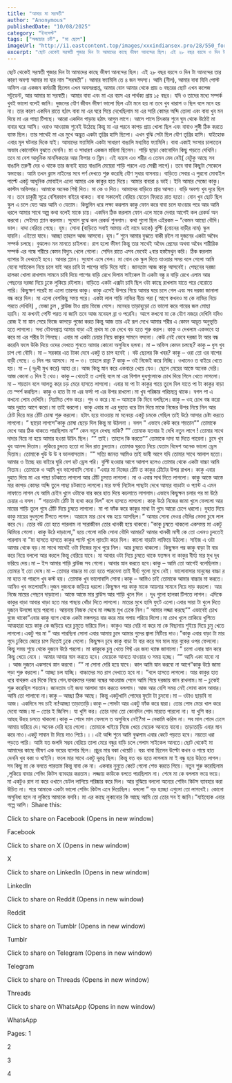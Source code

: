 ```yaml
---
title: "আমার মা সরস্বতী"
author: "Anonymous"
publishedDate: "10/08/2025"
category: "ইনসেস্ট"
tags: ["অজাচার চটি", "মা ছেলে"]
imageUrl: "http://i1.eastcontent.top/images/xxxindiansex.pro/28/550_for_the_camera.jpg"
excerpt: "ছোট থেকেই সরস্বতী পূজার দিন টা আমাদের কাছে ভীষণ আনন্দের ছিল। এই ২৮ বছর বয়সে ও দিন টা আনন্দের তার কারণ অবশ্য আমার মা যার নাম “সরস্বতী”। আমার ফ্যামিলি তে ৪ জন সদস্য। আমি (নীল), আমার বাবা যিনি পোস্ট অফি..."
---
```


ছোট থেকেই সরস্বতী পূজার দিন টা আমাদের কাছে ভীষণ আনন্দের ছিল। এই ২৮ বছর বয়সে ও দিন টা আনন্দের তার কারণ অবশ্য আমার মা যার নাম “সরস্বতী”।
আমার ফ্যামিলি তে ৪ জন সদস্য। আমি (নীল), আমার বাবা যিনি পোস্ট অফিস এর একজন কর্মচারী ছিলেন এখন অবসরপ্রাপ্ত, আমার বোন আমার থেকে প্রায় ৬ বছরের ছোট এখন কলেজ সটুডেন্ট, আর আমার মা সরস্বতী।
আমার বাবা এবং মা এর বয়স এর পার্থক্য প্রায় ১৫ বছর। যদি ও তাদের মধ্যে সম্পর্ক খুবই ভালো বলেই জানি। দুজনের যৌণ জীবন ভীষণ ভালো ছিল এটা মনে হয় না তবে খুব খারাপ ও ছিল বলে মনে হয় না। তার কারণ একদিন রাতে হঠাৎ বাবা মা এর ঘরে গিয়ে দেখেছিলাম মা এর সারি কোমর অব্দি তোলা এবং বাবা খুব মন দিয়ে মা এর পাছা টিপছে। আরো একদিন পাড়ায় হঠাৎ আগুন লাগে। আসে পাসে চিৎকার শুনে ঘুম থেকে উঠেই মা বাবার ঘরে আসি। ওরাও আওয়াজ শুনেই উঠেছে কিন্তু মা এর পরনে কাপড় প্রায় খোলা ছিল এবং বাবাও লুঙ্গী ঠিক করতে ব্যাস্ত ছিল। তার সাথেই মা এর মুখে অদ্ভুত একটা তৃপ্তির হাসি ছিলো। এখন বুঝি সেটা ছিল যৌণ তৃপ্তির হাসি।
যাইহোক এবার মূল ঘটনার দিকে যাই। আমাদের ফ্যামিলি একটা সাধারণ বাঙালি মধ্যবিত্ত ফ্যামিলি। বাবা একাই সংসার চালাতেন অভাব কোনোদিন বুঝতে দেননি। মা ও সাধারণ একজন মহিলা ছিলেন। শাড়ি ছাড়া কোনোদিন কিছু পড়তে দেখিনি। তবে মা বেশ আধুনিক মানসিকতার আর ফিগার ও স্লিম। এই বয়েস এও শরীর এ তেমন মেদ নেই( যেটুকু আছে সব বাঙালি তরুণী দের ও থাকে তার জন্যই হয়ত বাঙালি মেয়েরা শাড়ি পরলে এত সেক্সী লাগে)। তবে বাবা কিছুটা সেকেলে স্বভাবের।
আমি তখন ক্লাস নাইনের সবে পর্ণ দেখতে শুরু করেছি যৌণ সুধার বাসনায়। বাড়িতে সেবার এ পুরনো মোবাইল পাল্টে একটু আধুনিক মোবাইল এলো আমার এক কাকুর হাত দিয়ে। আমার বাবারা ৪ ভাই। ইনি আমার সেজো কাকু। কাস্টম অফিসার। আমাকে অনেক গিফ্ট দিত। মা কে ও দিত। আমাদের বাড়িতে প্রায় আসত। বাড়ি অবশ্য খুব দূরে ছিল না। তবে চাকুরী সূত্রে বেশিরভাগ বাইরে থাকত।
বাবা সকালেই বেরিয়ে যেতেন ফিরতে রাত হতো। বোন খুব ছোট ছিল স্কুল এ চলে যেত আর আমি ও যেতাম। কিছুদিন ধরে লক্ষ্য করলাম কাকু ফোন করে বাবা চলে যাওয়ার পরে আর আমি ধরলে আমার সাথে অল্প কথা বলেই মাকে চায়। একদিন ঠিক করলাম ফোন এলে মাকে দেবার আগেই কল রেকর্ড অন করবো। সেইমত প্ল্যান করলাম। সুযোগ বুঝে কল রেকর্ড শুনলাম। কথা গুলো ছিল এইরকম –
“কেমন আছো বৌদি।
ভাল।
দাদা বেরিয়ে গেছে।
হুম।
সোনা (বাড়িতে সবাই আমায় এই নামে ডাকে) বুল্টি (বোনের বাড়ীর নাম) স্কুল যায়নি।
এইতো যাবে।
আচ্ছা তাহলে আজ আসবো।
হুম।”
শুনে আমার বুঝতে বাকী রইল না দুজনের একটা অবৈধ সম্পর্ক চলছে। বুঝলেও মন মানতে চাইলনা। রাগ হলো ভীষণ কিন্তু তার সাথেই অবৈধ প্রেমের অথবা অবৈধ শারীরিক সম্পর্ক এর গন্ধে শরীরে কেমন বিদ্যুৎ খেলে গেলো। সেদিন রাতে এসব ভেবেই ২বার হস্তমৈথুন করি। ঠিক করলাম ব্যাপার টা দেখতেই হবে। আবার প্ল্যান।
সুযোগ এসে গেল। মা বোন কে স্কুল দিতে যাওয়ার সময় বলে গেলো আমি যেনো সাইকেল নিয়ে চলে যাই আর চাবি টা পাশের বাড়ি দিয়ে যাই। জানতাম আজ কাকু আসবেই। পেছনের দরজা হালকা খোলা রাখলাম সামনে চাবি দিয়ে পাশের বাড়ি রেখে দিলাম সাইকেল টা একটা বন্ধু র বাড়ি রেখে এলাম আর পেছনের দরজা দিয়ে ঢুকে লুকিয়ে রইলাম। বাড়িতে একটা এক্সটা চাবি ছিল ওটা কাছে রাখলাম যাতে পরে বেরোতে পারি। কিছুক্ষণ পরেই মা এলো তারপর কাকু। কাকু এসেই উপরে গিয়ে আমার ঘরে চলে গেল এবং সব দরজা জানালা বন্ধ করে দিল। মা এলো বেশকিছু সময় পরে। একটা লাল শাড়ি নাভির নীচে পরা ( আগে কখনও মা কে নাভির নিচে পরতে দেখিনি) , ভেজা চুল , ব্লাউজ টাও প্রায় ভিজে গেসে। মনেহয় তাড়াহুড়ো তে ভালো করে গায়ের জল মোছা হয়নি। মা কখনই পেন্টি পরত না জানি তবে আজ মনেহল ব্রা ও পরেনি।
আগে কখনো মা কে যৌণ নজরে দেখিনি যদিও রোজ ই মা স্নান সেরে ভিজে কাপড়ে পুজো করত কিন্তু আজ তার এই রূপ দেখে আমার শরীর এ কেমন অদ্ভূত অনুভূতি হতে লাগলো। সদ্য যৌবনপ্রাপ্ত আমার বাড়া এই প্রথম মা কে দেখে বড় হতে শুরু করল।
কাকু ও দেখলাম একভাবে হা করে মা এর শরীর টা গিলছে। এবার মা একটা চেয়ার নিয়ে কাকুর সামনে বসলো। কেউ নেই ভেবে দরজা টা আর বন্ধ করেনি ফলে উকি দিয়ে ওদের দেখতে শুনতে আমার কোনো অসুবিধে হলনা।
মা – অফিস কেমন চলছে?
কাকু – ধুস খুব চাপ গো বৌদি।
মা – সরকার এত টাকা দেবে একটু ত চাপ হবেই । বউ ছেলের কি খবর?
কাকু – ওরা তো ওর বাপের বাড়ী গেছে। ৩ দিন পর আসবে।
মা – ও। তাহলে রান্না ?
কাকু – ওই নিজেই করে নিচ্ছি। ওখানেও ত বাইরে খেতে হয়।
মা – ( দুঃখী মুখ করে) আহা রে। আজ কিন্তু স্নান করে একবারে খেয়ে যেও। ছেলে মেয়ের আস্তে অনেক দেরি। আজ কেনো ৩ দিন ই খেও।
কাকু – খেতেই ত এসছি বলে মা এর বিশাল দুধগুলোকে চোখ দিয়ে গিলে খেতে লাগলো।
মা – শয়তান বলে আলতু করে চড় মেরে হাসতে লাগলো।
এবার মা পা টা কাকুর গায়ে তুলে দিল যাতে পা টা কাকুর বাড়া তে স্পর্শ করছিল। কাকু ও হাত টা মা এর ফর্সা পা এর উপর রাখলো।মা খুব পরিষ্কার পরিচছন্ন থাকে। বগল পা এ কখনো লোম দেখিনি। নিয়মিত শেভ করে। গুদ ও করে।মা – আমাকে কি দিবে বলছিলে।কাকু – ওহ চোখ বন্ধ করো আর দুহাত আগে করো।মা তাই করলো। কাকু এবার মা এর দুহাত ধরে টান দিয়ে মাকে নিজের উপর নিয়ে নিল আর ঠোট দিয়ে মার ঠোঁট চোষা শুরু করলো। হটাৎ হয়ে যাওয়ায় মা মনেহয় একটু চমকে গেছিল তাই উঠে আসার চেষ্টা করতে লাগলো। ” ছাড়ো লাগসে”কাকু চোষা ছেড়ে দিল কিন্তু মা উঠলনা । বলল ” এভাবে কেউ করে শয়তান”” তোমাকে দেখে আর ঠিক থাকতে পারছিলাম না”” কেন নতুন দেখছ নাকি? ”” তোমাক যতবার ই দেখি নতুন লাগে ! তোমার সাথে দাদার বিয়ে না হয়ে আমার হওয়া উচিৎ ছিল। ”” তাই। তাহলে কি করতে”” তোমাকে দাদা যা দিতে পারেনা। চুদে খুব খুব আনন্দ দিতাম। লুকিয়ে চুদতে হতো না দিন রাত চুদতাম। তোমাক ঘুরতে নিয়ে যেতাম বিদেশ অনেক ভালো ড্রেস দিতাম। তোমাকে খুউ উ উ ব ভালবাসতাম। ”” সত্যি জানত আমিও তাই ভাবী আগে যদি তোমার সাথে আলাপ হতো। আমার ও ইচ্ছে হয় বাইরে ঘুরি বেশ হট ড্রেস পরি। বুল্টি হওয়ার আগে আলাপ হলেও তোমার থেকে একটা বাচ্চা আমি নিতাম। তোমাকে ও আমি খুব ভালোবাসি সোনা।”এবার মা নিজের ঠোঁট ত কাকুর ঠোঁটের উপর রাখল। কাকু এবার দুহাত দিয়ে মা এর পাছা চটকাতে লাগলো আর ঠোঁট চুসতে লাগলো। মা ও এবার সাথ দিতে লাগলো। কাকু আস্তে আস্তে মার কাপড় কোমর অব্দি তুলে পাছা চটকাতে লাগলো।মার ফর্সা নিটোল পাছাটা দেখে আমার বাড়াটা ও প্যান্ট এ এমন লাফাতে লাগল যে আমি চেইন খুলে ওটাকে বার করে হাত দিয়ে কচলাতে লাগলাম।এভাবে কিছুক্ষন চলার পর মা উঠে চেয়ার এ বসল। ” শয়তানটা ঠোঁট টা ব্যথা করে দিল” বলে হাসতে লাগলো। কাকু উঠে নিজের জামা খুলে ফেললো আর মায়ের শাড়ি তুলে গুদে ঠোঁট দিয়ে চুষতে লাগলো। মা পা ফাঁক করে কাকুর মাথা টা গুদে আরো চেপে ধরলো। দুহাত দিয়ে কাকু মায়ের দুধগুলো টিপতে লাগল। আরামে মার চোখ বন্ধ হয়ে আসছিল।” আমার সোনা দেওর বৌদির ভোদা চুষে লাল করে দে। তোর বউ তো হতে পারলাম না সারাজীবন তোর খানকী হয়ে থাকবো।”কাকু চুষতে থাকলো একসময় মা একটু ঝিমিয়ে গেলো। কাকু উঠে দাড়ালো,” হয়ে গেলো নাকি সোনা বৌদি আমার? আমার খানকী মাগী কে তো এখনও চুদতেই পারলাম না ”মা হাসতে হাসতে কাকুর প্যান্ট খুলে ল্যাংটো করে দিল। কালো বাড়াটা লাফিয়ে উঠলো। সাইজ এ ওটা আমার থেকে বড়।মা সাথে সাথেই ওটা নিজের মুখে পুরে নিল। আর চুষতে থাকলো। কিছুক্ষন পর কাকু বাড়া টা বার করে নিয়ে বললো আর করলে কিন্তু বেরিয়ে যাবে। মা আবার ওটা নিয়ে চুষতে থাকে যতক্ষন না কাকুর বীর্য্য মার মুখ দূধ ভরিয়ে দেয়।মা – ইস আমার শাড়ি ব্লাউজ সব গেলো। আবার স্নান করতে হবে।কাকু – আমি তো আগেই বলেছিলাম। তোমার ই তো দোষ।মা – তোমার বাচ্চার মা তো হতে পারবেনা তাই বীর্য্য গুলো মুখে নেই। ভালোবাসার মানুষের বাচ্চা র মা হতে না পারলে খুব কস্ট হয়। তোমাক খুব ভালোবাসি সোনা।কাকু – আমিও চাই তোমাকে আমার বাচ্চার মা করতে। আমিও খুব ভালোবাসি।দুজন দুজনকে জড়িয়ে ধরলো।কিছুক্ষন পর কাকু মাকে আয়নার সামনে নিয়ে দাড় করলো। আর নিজে মায়ের পেছনে দাড়ালো। আস্তে আস্তে মার ব্লাউস আর শাড়ি খুলে দিল । দূধ গুলো হালকা টিপতে লাগল। এদিকে কাকুর বাড়া আবার খাড়া হতে মার পাছায় খোঁচা দিতে লাগলো। মায়ের মুখে হাসি ফুটে এলো।এবার সায়া টা খুলে দিতে দুজনে উলঙ্গো হয়ে পরলো। আয়নায় নিজক দেখে মা লজ্জায় মুখ ঢেকে নিল।” আমার লজ্জা করছে”” এভাবেই চোখ বুজে থাকো”এবার কাকু ব্যাগ থেকে একটা মঙ্গলসূত্র বার করে মার গলায় পরিয়ে দিলো।মা চোখ খুলে তাকিয়ে খুশিতে আত্মহারা হয়ে কাকু কে জড়িয়ে ধরে চুমুতে ভরিয়ে দিল। কাকুও আর দেরি না করে মা কে বিছানায় শুইয়ে দিয়ে চুমু খেতে লাগলো।একটু পর মা ” আর পারছিনা সোনা এবার আমায় চুদে আমার গুদের জ্বালা মিটিয়ে দাও।”কাকু এবার বাড়া টা মার গুদে ঢুকিয়ে জোরে চাপ দিতেই ঢুকে গেলো। কিছুক্ষন চূদে কাকু বাড়া টা বার করে সব মাল মার বুকের ওপর ফেললো।কিছু সময় শুয়ে থেকে দুজনে উঠে পরলো। মা কাকুকে চুমু খেতে গিফ্ট এর জন্য থ্যাঙ্ক জানালো।” চলো এবার স্নান করে কিছু খেয়ে নেবে । আমার আবার স্নান করতে হবে। মেয়েকে আনতে যাওয়ার ও সময় হচ্ছে। ”” আমি একা যাবো না । আজ দুজনে একসাথে স্নান করবো। ”” না সোনা দেরি হয়ে যাবে। কাল আমি স্নান করবো না আগে”কাকু উঠে জামা পড়া শুরু করলো।” আচ্ছা চল যাচ্ছি। বাচ্চাদের মত রাগ দেখাতে হবে না। ”বলে হাসতে লাগলো। আর কাকুর হাত ধরে বাথরুম এর দিকে নিয়ে গেল.বাথরুমের দরজা বন্ধের আওয়াজ পেলে আমি গিয়ে দরজায় কান রাখলাম।মা – ঢুকেই শুরু করেছিস শয়তান। জানতাম ওই জন্য আলাদা স্নান করতে বললাম। আজ আর বেশি সময় নেই সোনা কাল আবার। আমি তো পালাবো না।কাকু – আচ্ছা ঠিক আছে। কিন্তু একটুখানি পোদের ফুটো টা চুদবো।মা – ওটাও ছাড়বি না আজ। একদিনে সব চাই না!আচ্ছা তাড়াতাড়ি।কাকু – পোদটা আর একটু ফাঁক করে দ্বারা। তোর পোদ মেরে খাল করে দেবো আজ।মা – তোর ই জিনিস। যা খুশি কর। তোর দাদা তো কোনদিন পোদ মারতে পারলো না। যা খুশি কর।আহহ উহহ চলতে থাকলো।কাকু – পোদে মাল ফেললে ত অসুবিধে নেই?মা – নেকামি করিস না। সব মাল পোদে ঢেলে আমায় ভরিয়ে দে।অনেক দেরি হয়ে গেলো। তোমাকে খাইয়ে নিজে খেয়ে মেয়েক আনতে যাবো। তাড়াতাড়ি এবার স্নান করে নাও।একটু সাবান টা দিয়ে দাও পিঠে।।।এই অব্দি শুনে আমি বুঝলাম এবার কেটে পড়তে হবে। নয়তো ধরা পড়তে পারি। আমি যত জলদি সম্ভব বেরিয়ে তালা মেরে বন্ধুর বাড়ি চলে গেলাম সাইকেল আনতে।ছোট থেকেই মা আমাদের কাছে ভীষণ এক ভয়ের ব্যাপার ছিল। প্রচুর মার বকা খেয়েচি। বরং বাবা ছিলেন উল্টো কখন ও গায়ে হাত দেননি খুব বকা ও খাইনি। ফলে মার সাথে একটু দূরত্ব ছিল। কিন্তু যত বড় হতে লাগলাম মা ই বন্ধু হয়ে উঠতে লাগল। সব কিছু মা কে বলতে পারতাম কিন্তু বাবা কে না। একবার নুনুতে কেটে গেলো শেভ করতে গিয়ে। নতুন শুরু করেছিলাম ,লুকিয়ে বাবার শেভিং কিটস ব্যাবহার করতাম। লজ্জায় কাউকে বলতে পারছিলাম না। শেষে মা কে বললাম ভয়ে ভয়ে। মা একটুও রাগ না করে ওখানে ডেটল লাগিয়ে পরিষ্কার করে দিল। আর বুঝিয়ে বললো অন্যের শেভিং কিটস ব্যাবহার করা উচিত না। পরে আমাকে একটা ভালো শেভিং কিটস এনে দিয়েছিল। বললো ” বড় হচ্ছো এগুলো তো লাগবেই। কোনো অসুবিধা হলে না লুকিয়ে আমাকে বলবি। মা এর কাছে লুকানোর কি আছে আমি তো তোর সব ই জানি।”যাইহোক এবার গল্পে আসি।
Share this:


Click to share on Facebook (Opens in new window)


Facebook




Click to share on X (Opens in new window)


X




Click to share on LinkedIn (Opens in new window)


LinkedIn




Click to share on Reddit (Opens in new window)


Reddit




Click to share on Tumblr (Opens in new window)


Tumblr




Click to share on Telegram (Opens in new window)


Telegram




Click to share on Threads (Opens in new window)


Threads




Click to share on WhatsApp (Opens in new window)


WhatsApp


Pages: 
1
 
2
 
3
 
4
